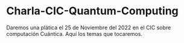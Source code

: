 # Charla-CIC-Quantum-Computing
Daremos una plática el 25 de Noviembre del 2022 en el CIC sobre computación Cuántica. Aquí los temas que tocaremos. 
